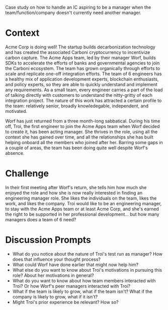 Case study on how to handle an IC aspiring to be a manager when the team/function/company doesn't currently need another manager.

# Context
Acme Corp is doing well! The startup builds decarbonization technology and has created the associated Carboni cryptocurrency to incentivize carbon capture. The Acme Apps team, led by their manager Worf, builds SDKs to accelerate the efforts of banks and governmental agencies to join the Carboni ecosystem. The team has grown organically through efforts to scale and replicate one-off integration efforts. The team of 6 engineers has a healthy mix of application development experts, blockchain enthusiasts, and policy experts, so they are able to quickly understand and implement any requirements. As a small team, every engineer carries a part of the load of talking directly with customers to understand the nitty-gritty of each integration project. The nature of this work has attracted a certain profile to the team: relatively senior, broadly knowledegable, independent, and motivated.

Worf has just returned from a three month-long sabbatical. During his time off, Troi, the first engineer to join the Acme Apps team when Worf decided to create it, has been acting manager. She thrives in the role, using all the context she has gained over time, and all the relationships she has built helping onboard all the members who joined after her. Barring some gaps in a couple of areas, the team has been doing quite well despite Worf's absence.

# Challenge
In their first meeting after Worf's return, she tells him how much she enjoyed the role and how she is now really interested in finding an engineering manager role. She likes the individuals on the team, likes the work, and likes the company. Troi would like to be an engineering manager, to stay with the Acme Apps team or at least Acme Corp, and she's earned the right to be supported in her professional development... but how many managers does a team of 6 need?

# Discussion Prompts
- What do you notice about the nature of Troi's test run as manager? How does that influence your thought process?
- What could Worf have done earlier that might now help him?
- What else do you want to know about Troi's motivations in pursuing this role? About her motivations in general?
- What do you want to know about how team members interacted with Troi? Or how Worf's peer managers interacted with Troi?
- What if the team is likely to grow, what if the team isn't? What if the company is likely to grow, what if it isn't?
- Might Troi's prior experience be relevant? How so?
